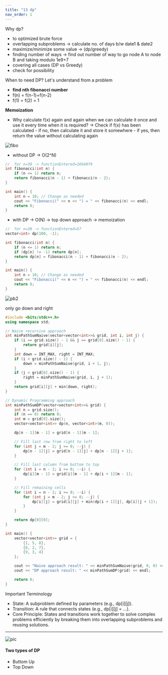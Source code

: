 ```yaml
---
title: "13 dp"
nav_order: 1
---
```



Why dp?

- to optimized brute force
- overlapping subproblems
  -> calculate no. of days b/w date1 & date2
- maximize/minimize some value -> (dp/greedy)
- finding number of ways
  -> find out number of way to go node A to node B and taking modulo 1e9+7
- covering all cases (DP vs Greedy)
- check for possibility

When to need DP?
Let's understand from a problem

- <b>find nth fibonacci number</b>
- f(n) = f(n-1)+f(n-2)
- f(1) = f(2) = 1

<b>Memoization</b>

- Why calculate f(x) again and again when we can calculate it once and use it every time when it is required?
  -> Check if f(x) has been calculated - if no, then calculate it and store it somewhere - if yes, then return the value without calculating again

![fibo](https://miro.medium.com/v2/resize:fit:617/1*EmGt1nAA3PNd0dcgE24wAw.png)

- without DP -> O(2^N)

```cpp
//  for n=30 -> functionEntered=1664079
int fibonacci(int n) {
    if (n <= 1) return n;
    return fibonacci(n - 1) + fibonacci(n - 2);
}

int main() {
    int n = 10; // Change as needed
    cout << "Fibonacci(" << n << ") = " << fibonacci(n) << endl;
    return 0;
}

```

- with DP -> O(N) -> top down approach
  -> memoization

```cpp
//  for n=30 -> functionEntered=57
vector<int> dp(100, -1);

int fibonacci(int n) {
    if (n <= 1) return n;
    if (dp[n] != -1) return dp[n];
    return dp[n] = fibonacci(n - 1) + fibonacci(n - 2);
}

int main() {
    int n = 10; // Change as needed
    cout << "Fibonacci(" << n << ") = " << fibonacci(n) << endl;
    return 0;
}

```

![pb2](https://i.ibb.co.com/chQRvTcB/Screenshot-from-2025-03-05-14-41-40.png)

only go down and right

```cpp
#include <bits/stdc++.h>
using namespace std;

// Naive recursive approach
int minPathSumNaive(vector<vector<int>>& grid, int i, int j) {
    if (i == grid.size() - 1 && j == grid[0].size() - 1) {
        return grid[i][j];
    }
    int down = INT_MAX, right = INT_MAX;
    if (i < grid.size() - 1) {
        down = minPathSumNaive(grid, i + 1, j);
    }
    if (j < grid[0].size() - 1) {
        right = minPathSumNaive(grid, i, j + 1);
    }
    return grid[i][j] + min(down, right);
}

// Dynamic Programming approach
int minPathSumDP(vector<vector<int>>& grid) {
    int n = grid.size();
    if (n == 0) return 0;
    int m = grid[0].size();
    vector<vector<int>> dp(n, vector<int>(m, 0));

    dp[n - 1][m - 1] = grid[n - 1][m - 1];

    // Fill last row from right to left
    for (int j = m - 2; j >= 0; --j) {
        dp[n - 1][j] = grid[n - 1][j] + dp[n - 1][j + 1];
    }

    // Fill last column from bottom to top
    for (int i = n - 2; i >= 0; --i) {
        dp[i][m - 1] = grid[i][m - 1] + dp[i + 1][m - 1];
    }

    // Fill remaining cells
    for (int i = n - 2; i >= 0; --i) {
        for (int j = m - 2; j >= 0; --j) {
            dp[i][j] = grid[i][j] + min(dp[i + 1][j], dp[i][j + 1]);
        }
    }

    return dp[0][0];
}

int main() {
    vector<vector<int>> grid = {
        {1, 5, 8},
        {6, 2, 7},
        {9, 3, 4}
    };

    cout << "Naive approach result: " << minPathSumNaive(grid, 0, 0) << endl;
    cout << "DP approach result: " << minPathSumDP(grid) << endl;

    return 0;
}
```

Important Terminology

- State: A subproblem defined by parameters (e.g., dp[i][j]).
- Transition: A rule that connects states (e.g., dp[i][j] = ...).
- Core Principle: States and transitions work together to solve complex problems efficiently by breaking them into overlapping subproblems and reusing solutions.

---

![pic](https://i.ibb.co.com/9kVgjd4p/Screenshot-from-2025-03-23-16-16-13.png)

#### Two types of DP

- Buttom Up
- Top Down
